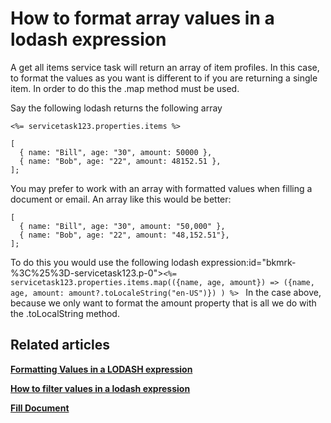 # How to format array values in a lodash expression

A get all items service task will return an array of item profiles. In this case, to format the values as you want is different to if you are returning a single item. In order to do this the .map method must be used.

Say the following lodash returns the following array

`<%= servicetask123.properties.items %> `

```JS
[
  { name: "Bill", age: "30", amount: 50000 },
  { name: "Bob", age: "22", amount: 48152.51 },
];
```

You may prefer to work with an array with formatted values when filling a document or email. An array like this would be better:

```JS
[
  { name: "Bill", age: "30", amount: "50,000" },
  { name: "Bob", age: "22", amount: "48,152.51"},
];
```


To do this you would use the following lodash expression:id="bkmrk-%3C%25%3D-servicetask123.p-0">`<%= servicetask123.properties.items.map(({name, age, amount}) => ({name, age, amount: amount?.toLocaleString("en-US")}) ) %> ` In the case above, because we only want to format the amount property that is all we do with the .toLocalString method.

## **Related articles**

[**Formatting Values in a LODASH expression**](https://docs.rapidplatform.com/books/workflow-keyper/page/formatting-values-in-a-lodash-expression)

[**How to filter values in a lodash expression**](https://docs.rapidplatform.com/books/workflow-keyper/page/how-to-filter-values-in-a-lodash-expression)

**[Fill Document](https://docs.rapidplatform.com/books/workflow-keyper/page/fill-document)**